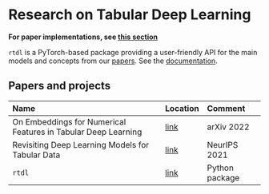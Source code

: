 # Research on Tabular Deep Learning

**For paper implementations, see [this section](#papers-and-projects)**

`rtdl` is a PyTorch-based package providing a user-friendly API for the main models and concepts from our [papers](#papers-and-projects). See the [documentation](https://Yura52.github.io/rtdl).

## Papers and projects

| Name                                                          | Location                                                       | Comment        |
| :------------------------------------------------------------ | :------------------------------------------------------------- | :------------- |
| On Embeddings for Numerical Features in Tabular Deep Learning | [link](https://github.com/Yura52/tabular-dl-num-embeddings)    | arXiv 2022     |
| Revisiting Deep Learning Models for Tabular Data              | [link](https://github.com/Yura52/tabular-dl-revisiting-models) | NeurIPS 2021   |
| `rtdl`                                                        | [link](https://github.com/Yura52/rtdl)                         | Python package |
